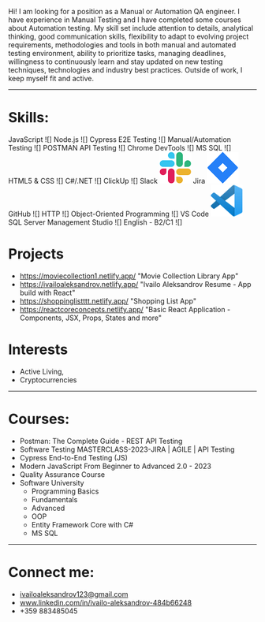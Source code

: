 Hi! I am looking for a position as a Manual or Automation QA engineer. I have experience in Manual Testing and I have completed some courses about Automation testing. My skill set include attention to details, analytical thinking, good communication skills, flexibility to adapt to evolving project requirements, methodologies and tools in both manual and automated testing environment, ability to prioritize tasks, managing deadlines, willingness to continuously learn and stay updated on new testing techniques, technologies and industry best practices. Outside of work, I keep myself fit and active.
- - - - - - - - - - - - - - - - - - - - - - - - - - - - - - - - - - - - - - - - - - - 
# Skills:
JavaScript ![]
Node.js ![]
Cypress E2E Testing ![]
Manual/Automation Testing ![]
POSTMAN API Testing ![]
Chrome DevTools ![]
MS SQL ![]
HTML5 & CSS ![]
C#/.NET ![]
ClickUp ![]
Slack ![](https://github.com/IvailoAleksandrov/IvailoAleksandrovResume/blob/main/src/icons/Slack.png)
Jira ![](https://github.com/IvailoAleksandrov/IvailoAleksandrovResume/blob/main/src/icons/jira.png)
GitHub ![]
HTTP ![]
Object-Oriented Programming ![]
VS Code ![](https://github.com/IvailoAleksandrov/IvailoAleksandrovResume/blob/main/src/icons/VS%20Code.webp)
SQL Server Management Studio ![]
English - B2/C1 ![]
 
# Projects
- https://moviecollection1.netlify.app/  "Movie Collection Library App"
- https://ivailoaleksandrov.netlify.app/ "Ivailo Aleksandrov Resume - App build with React"
- https://shoppinglistttt.netlify.app/   "Shopping List App"
- https://reactcoreconcepts.netlify.app/    "Basic React Application - Components, JSX, Props, States and more"


# Interests 
- Active Living,
- Cryptocurrencies
- - - - - - - - - - - - - - - - - - - - - - - - - - - - - - - - - - - - - - - - - - - 
# Courses:
- Postman: The Complete Guide - REST API Testing
- Software Testing MASTERCLASS-2023-JIRA | AGILE | API Testing
- Cypress End-to-End Testing (JS)
- Modern JavaScript From Beginner to Advanced 2.0 - 2023
- Quality Assurance Course
- Software University
  - Programming Basics
  - Fundamentals
  - Advanced
  - OOP
  - Entity Framework Core with C#
  - MS SQL
- - - - - - - - - - - - - - - - - - - - - - - - - - - - - - - - - - - - - - - - - - - 
# Connect me:
- ivailoaleksandrov123@gmail.com
- www.linkedin.com/in/ivailo-aleksandrov-484b66248
- +359 883485045
